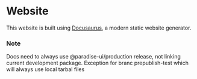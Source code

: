 # Website

This website is built using [Docusaurus](https://docusaurus.io/), a modern static website generator.

### Note

Docs need to always use @paradise-ui/production release, not linking current development package. Exception for branc prepublish-test which will always use local tarbal files
